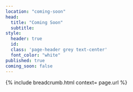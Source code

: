 ```yaml
---
location: "coming-soon"
head:
  title: "Coming Soon"
  subtitle:
style:
  header: true
  id:
  class: 'page-header grey text-center'
  font_color: "white"
published: true
coming_soon: false
---
```

{% include breadcrumb.html context= page.url %}
